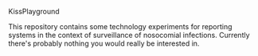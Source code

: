 KissPlayground

This repository contains some technology experiments for reporting systems in the context of surveillance of nosocomial infections.
Currently there's probably nothing you would really be interested in.
